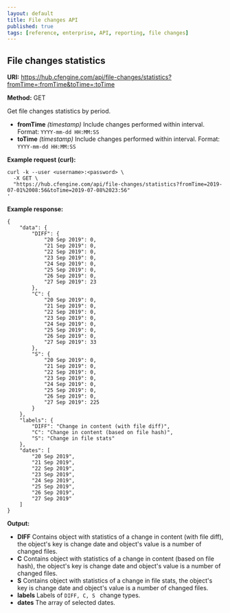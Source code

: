 ```yaml
---
layout: default
title: File changes API
published: true
tags: [reference, enterprise, API, reporting, file changes]
---
```



## File changes statistics

**URI:** https://hub.cfengine.com/api/file-changes/statistics?fromTime=:fromTime&toTime=:toTime

**Method:** GET

Get file changes statistics by period.

* **fromTime** *(timestamp)*
    Include changes performed within interval. Format: `YYYY-mm-dd HH:MM:SS`
* **toTime** *(timestamp)*
    Include changes performed within interval. Format: `YYYY-mm-dd HH:MM:SS`

**Example request (curl):**

```
curl -k --user <username>:<password> \
  -X GET \
  "https://hub.cfengine.com/api/file-changes/statistics?fromTime=2019-07-01%2008:56&toTime=2019-07-08%2023:56"
'
```

**Example response:**

```
{
    "data": {
        "DIFF": {
            "20 Sep 2019": 0,
            "21 Sep 2019": 0,
            "22 Sep 2019": 0,
            "23 Sep 2019": 0,
            "24 Sep 2019": 0,
            "25 Sep 2019": 0,
            "26 Sep 2019": 0,
            "27 Sep 2019": 23
        },
        "C": {
            "20 Sep 2019": 0,
            "21 Sep 2019": 0,
            "22 Sep 2019": 0,
            "23 Sep 2019": 0,
            "24 Sep 2019": 0,
            "25 Sep 2019": 0,
            "26 Sep 2019": 0,
            "27 Sep 2019": 33
        },
        "S": {
            "20 Sep 2019": 0,
            "21 Sep 2019": 0,
            "22 Sep 2019": 0,
            "23 Sep 2019": 0,
            "24 Sep 2019": 0,
            "25 Sep 2019": 0,
            "26 Sep 2019": 0,
            "27 Sep 2019": 225
        }
    },
    "labels": {
        "DIFF": "Change in content (with file diff)",
        "C": "Change in content (based on file hash)",
        "S": "Change in file stats"
    },
    "dates": [
        "20 Sep 2019",
        "21 Sep 2019",
        "22 Sep 2019",
        "23 Sep 2019",
        "24 Sep 2019",
        "25 Sep 2019",
        "26 Sep 2019",
        "27 Sep 2019"
    ]
}
```

**Output:**

* **DIFF**
    Contains object with statistics of a change in content (with file diff), the object's key is change date and object's value is a number of changed files.
* **C**
    Contains object with statistics of a change in content (based on file hash), the object's key is change date and object's value is a number of changed files.
* **S**
    Contains object with statistics of a change in file stats, the object's key is change date and object's value is a number of changed files.
* **labels**
    Labels of `DIFF, C, S ` change types.
* **dates**
    The array of selected dates.
